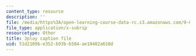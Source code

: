 ```yaml
---
content_type: resource
description: ''
file: /media/https%3A/open-learning-course-data-rc.s3.amazonaws.com/9-00sc-introduction-to-psychology-fall-2011/51d2109be352b93bb584ae19482a610d_v4ur5mna060.srt
file_type: application/x-subrip
resourcetype: Other
title: 3play caption file
uid: 51d2109b-e352-b93b-b584-ae19482a610d
---
```

